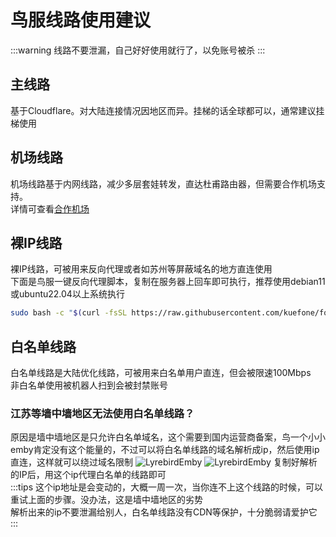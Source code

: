 # 鸟服线路使用建议
:::warning
线路不要泄漏，自己好好使用就行了，以免账号被杀
:::

## 主线路
基于Cloudflare。对大陆连接情况因地区而异。挂梯的话全球都可以，通常建议挂梯使用

## 机场线路
机场线路基于内网线路，减少多层套娃转发，直达杜甫路由器，但需要合作机场支持。  
详情可查看[合作机场](/airport)

## 裸IP线路
裸IP线路，可被用来反向代理或者如苏州等屏蔽域名的地方直连使用  
下面是鸟服一键反向代理脚本，复制在服务器上回车即可执行，推荐使用debian11或ubuntu22.04以上系统执行
```bash
sudo bash -c "$(curl -fsSL https://raw.githubusercontent.com/kuefone/forwardlyrebirdemby/main/fdlyrebird.sh)"
```

## 白名单线路
白名单线路是大陆优化线路，可被用来白名单用户直连，但会被限速100Mbps  
非白名单使用被机器人扫到会被封禁账号

### 江苏等墙中墙地区无法使用白名单线路？
原因是墙中墙地区是只允许白名单域名，这个需要到国内运营商备案，鸟一个小小emby肯定没有这个能量的，不过可以将白名单线路的域名解析成ip，然后使用ip直连，这样就可以绕过域名限制
![LyrebirdEmby](/images/whitelinedns.png "dns解析")
![LyrebirdEmby](/images/whitelineip.png "ip解析")
复制好解析的IP后，用这个ip代理白名单的线路即可  
:::tips
这个ip地址是会变动的，大概一周一次，当你连不上这个线路的时候，可以重试上面的步骤。没办法，这是墙中墙地区的劣势  
解析出来的ip不要泄漏给别人，白名单线路没有CDN等保护，十分脆弱请爱护它  
:::
